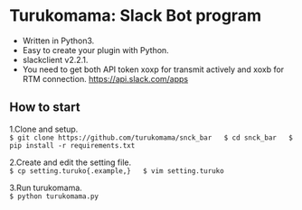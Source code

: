 # Turukomama: Slack Bot program
* Written in Python3.
* Easy to create your plugin with Python.
* slackclient v2.2.1.
* You need to get both API token xoxp for transmit actively and xoxb for RTM connection. 
  https://api.slack.com/apps


## How to start

1.Clone and setup.  
`$ git clone https://github.com/turukomama/snck_bar  
$ cd snck_bar  
$ pip install -r requirements.txt  `

2.Create and edit the setting file.  
`$ cp setting.turuko{.example,}  
$ vim setting.turuko  `

3.Run turukomama.  
`$ python turukomama.py`
